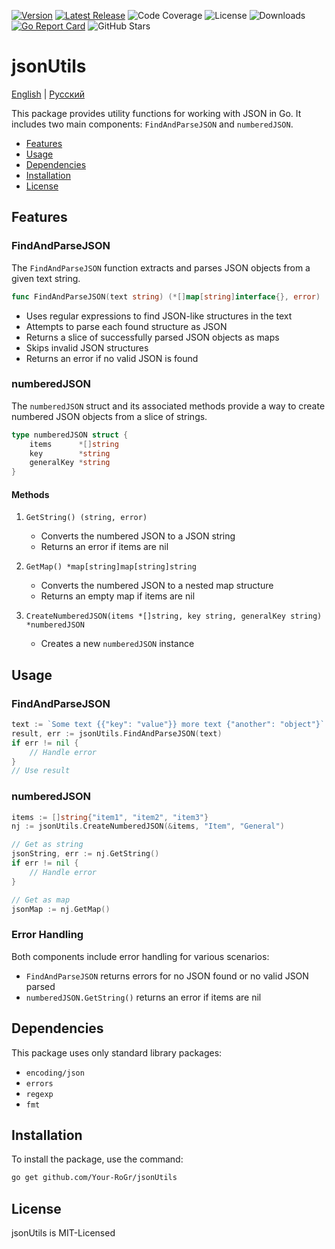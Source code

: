 [![Version](https://img.shields.io/badge/Version-1.0.0-blue)](https://github.com/Your-RoGr/jsonUtils/tree/master)
[![Latest Release](https://img.shields.io/github/v/release/Your-RoGr/jsonUtils)](https://github.com/Your-RoGr/jsonUtils/releases)
![Code Coverage](https://img.shields.io/badge/coverage-100%25-brightgreen)
![License](https://img.shields.io/github/license/Your-RoGr/jsonUtils)
![Downloads](https://img.shields.io/github/downloads/Your-RoGr/jsonUtils/total)
[![Go Report Card](https://goreportcard.com/badge/Your-RoGr/jsonUtils)](https://goreportcard.com/report/github.com/Your-RoGr/jsonUtils)
![GitHub Stars](https://img.shields.io/github/stars/Your-RoGr/jsonUtils?style=social)

# jsonUtils

[English](README.md) | [Русский](README.ru.md)

This package provides utility functions for working with JSON in Go. It includes two main components: `FindAndParseJSON` and `numberedJSON`.

- [Features](#Features)
- [Usage](#Usage)
- [Dependencies](#Dependencies)
- [Installation](#Installation)
- [License](#License)

## Features

### FindAndParseJSON

The `FindAndParseJSON` function extracts and parses JSON objects from a given text string.

```go
func FindAndParseJSON(text string) (*[]map[string]interface{}, error)
```

- Uses regular expressions to find JSON-like structures in the text
- Attempts to parse each found structure as JSON
- Returns a slice of successfully parsed JSON objects as maps
- Skips invalid JSON structures
- Returns an error if no valid JSON is found

### numberedJSON

The `numberedJSON` struct and its associated methods provide a way to create numbered JSON objects from a slice of strings.

```go
type numberedJSON struct {
    items      *[]string
    key        *string
    generalKey *string
}
```

#### Methods

1. `GetString() (string, error)`
   - Converts the numbered JSON to a JSON string
   - Returns an error if items are nil

2. `GetMap() *map[string]map[string]string`
   - Converts the numbered JSON to a nested map structure
   - Returns an empty map if items are nil

3. `CreateNumberedJSON(items *[]string, key string, generalKey string) *numberedJSON`
   - Creates a new `numberedJSON` instance

## Usage

### FindAndParseJSON

```go
text := `Some text {{"key": "value"}} more text {"another": "object"}`
result, err := jsonUtils.FindAndParseJSON(text)
if err != nil {
    // Handle error
}
// Use result
```

### numberedJSON

```go
items := []string{"item1", "item2", "item3"}
nj := jsonUtils.CreateNumberedJSON(&items, "Item", "General")

// Get as string
jsonString, err := nj.GetString()
if err != nil {
    // Handle error
}

// Get as map
jsonMap := nj.GetMap()
```

### Error Handling

Both components include error handling for various scenarios:

- `FindAndParseJSON` returns errors for no JSON found or no valid JSON parsed
- `numberedJSON.GetString()` returns an error if items are nil

## Dependencies

This package uses only standard library packages:

- `encoding/json`
- `errors`
- `regexp`
- `fmt`

## Installation

To install the package, use the command:

```bash
go get github.com/Your-RoGr/jsonUtils
```

## License

jsonUtils is MIT-Licensed
